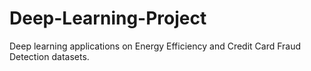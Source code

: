# Deep-Learning-Project
Deep learning applications on Energy Efficiency and Credit Card Fraud Detection datasets.
